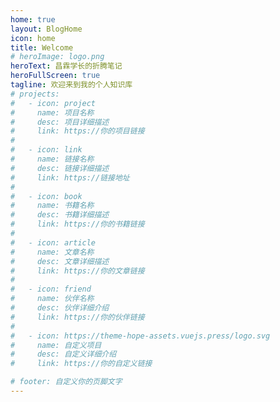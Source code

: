 ```yaml
---
home: true
layout: BlogHome
icon: home
title: Welcome
# heroImage: logo.png
heroText: 昌霖学长的折腾笔记
heroFullScreen: true
tagline: 欢迎来到我的个人知识库
# projects:
#   - icon: project
#     name: 项目名称
#     desc: 项目详细描述
#     link: https://你的项目链接
# 
#   - icon: link
#     name: 链接名称
#     desc: 链接详细描述
#     link: https://链接地址
# 
#   - icon: book
#     name: 书籍名称
#     desc: 书籍详细描述
#     link: https://你的书籍链接
# 
#   - icon: article
#     name: 文章名称
#     desc: 文章详细描述
#     link: https://你的文章链接
# 
#   - icon: friend
#     name: 伙伴名称
#     desc: 伙伴详细介绍
#     link: https://你的伙伴链接
# 
#   - icon: https://theme-hope-assets.vuejs.press/logo.svg
#     name: 自定义项目
#     desc: 自定义详细介绍
#     link: https://你的自定义链接

# footer: 自定义你的页脚文字
---
```


